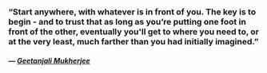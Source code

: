 ### “Start anywhere, with whatever is in front of you. The key is to begin - and to trust that as long as you’re putting one foot in front of the other, eventually you'll get to where you need to, or at the very least, much farther than you had initially imagined.”

#### — _[Geetanjali Mukherjee](https://londonwriterssalon.us4.list-manage.com/track/click?u=8b047263967451488070a8ad0&id=568f82d668&e=bc5cbc9b90)_